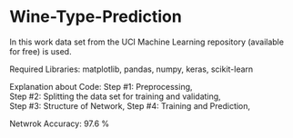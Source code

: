 # Wine-Type-Prediction
In this work data set from the UCI Machine Learning repository (available for free) is used. 

Required Libraries:
matplotlib, 
pandas, 
numpy, 
keras, 
scikit-learn 

Explanation about Code:
Step #1: Preprocessing,  
Step #2: Splitting the data set for training and validating,  
Step #3: Structure of Network, 
Step #4: Training and Prediction, 

Netwrok Accuracy: 97.6 %
